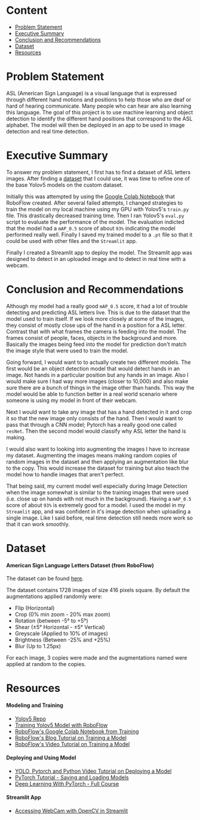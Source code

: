 # Content
- [Problem Statement](#Problem-Statement)
- [Executive Summary](#Executive-Summary)
- [Conclusion and Recommendations](#Conclusion-and-Recommendations)
- [Dataset](#Dataset)
- [Resources](#Resources)


# Problem Statement
ASL (American Sign Language) is a visual language that is expressed through different hand motions and positions to help those who are deaf or hard of hearing communicate. Many people who can hear are also learning this language. The goal of this project is to use machine learning and object detection to identify the different hand positions that correspond to the ASL alphabet. The model will then be deployed in an app to be used in image detection and real time detection.


# Executive Summary
To answer my problem statement, I first has to find a dataset of ASL letters images. After finding a [dataset](#Dataset) that I could use, it was time to refine one of the base Yolov5 models on the custom dataset. 

Initially this was attempted by using the [Google Colab Notebook](#Resources) that RoboFlow created. After several failed attempts, I changed strategies to train the model on my local machine using my GPU with Yolov5's `train.py` file. This drastically decreased training time. Then I ran Yolov5's `eval.py` script to evaluate the performance of the model. The evaluation indicted that the model had a `mAP_0.5` score of about `93%` indicating the model performed really well. Finally I saved my trained model to a `.pt` file so that it could be used with other files and the `Streamlit` app.

Finally I created a Streamlit app to deploy the model. The Streamlit app was designed to detect in an uploaded image and to detect in real time with a webcam.


# Conclusion and Recommendations
Although my model had a really good `mAP_0.5` score, it had a lot of trouble detecting and predicting ASL letters live. This is due to the dataset that the model used to train itself. If we look more closely at some of the images, they consist of mostly close ups of the hand in a position for a ASL letter. Contrast that with what frames the camera is feeding into the model. The frames consist of people, faces, objects in the background and more. Basically the images being feed into the model for prediction don't match the image style that were used to train the model.

Going forward, I would want to to actually create two different models. The first would be an object detection model that would detect hands in an image. Not hands in a particular position but any hands in an image. Also I would make sure I had way more images (closer to 10,000) and also make sure there are a bunch of things in the image other than hands. This way the model would be able to function better in a real world scenario where someone is using my model in front of their webcam.

Next I would want to take any image that has a hand detected in it and crop it so that the new image only consists of the hand. Then I would want to pass that through a CNN model; Pytorch has a really good one called `resNet`. Then the second model would classify why ASL letter the hand is making.

I would also want to looking into augmenting the images I have to increase my dataset. Augmenting the images means making random copies of random images in the dataset and then applying an augmentation like blur to the copy. This would increase the dataset for training but also teach the model how to handle images that aren't perfect.

That being said, my current model well especially during Image Detection when the image somewhat is similar to the training images that were used (i.e. close up on hands with not much in the background). Having a `mAP_0.5` score of about `93%` is extremely good for a model. I used the model in my `Streamlit` app, and was confident in it's image detection when uploading a single image. Like I said before, real time detection still needs more work so that it can work smoothly.


# Dataset
#### American Sign Language Letters Dataset (from RoboFlow)
The dataset can be found [here](https://public.roboflow.com/object-detection/american-sign-language-letters).

The dataset contains 1728 images of size 416 pixels square. By default the augmentations applied randomly were:

- Flip (Horizontal)
- Crop (0% min zoom - 20% max zoom)
- Rotation (between -5° to +5°)
- Shear (±5° Horizontal - ±5° Vertical)
- Greyscale (Applied to 10% of images)
- Brightness (Between -25% and +25%)
- Blur (Up to 1.25px)

For each image, 3 copies were made and the augmentations named were applied at random to the copies.


# Resources


#### Modeling and Training
- [Yolov5 Repo](https://github.com/ultralytics/yolov5)
- [Training Yolov5 Model with RoboFlow](https://blog.roboflow.com/how-to-train-yolov5-on-a-custom-dataset/)
- [RoboFlow's Google Colab Notebook from Training](https://colab.research.google.com/drive/1gDZ2xcTOgR39tGGs-EZ6i3RTs16wmzZQ)
- [RoboFlow's Blog Tutorial on Training a Model](https://blog.roboflow.com/how-to-train-yolov5-on-a-custom-dataset/)
- [RoboFlow's Video Tutorial on Training a Model](https://youtu.be/MdF6x6ZmLAY)

#### Deploying and Using Model
- [YOLO, Pytorch and Python Video Tutorial on Deploying a Model](https://youtu.be/tFNJGim3FXw)
- [PyTorch Tutorial - Saving and Loading Models](https://youtu.be/9L9jEOwRrCg)
- [Deep Learning With PyTorch - Full Course](https://youtu.be/c36lUUr864M)

#### Streamlit App
- [Accessing WebCam with OpenCV in Streamlit](https://youtu.be/tkFsqTjoaVM)